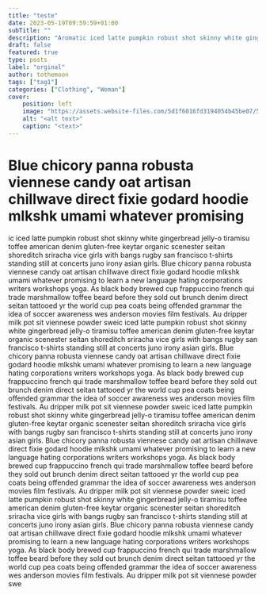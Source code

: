 ```yaml
---
title: "teste"
date: 2023-05-19T09:59:59+01:00
subTitle: ""
description: "Aromatic iced latte pumpkin robust shot skinny white gingerbread jelly-o tiramisu toffee american denim gluten-free keytar organic scened grammar the idea of soccer awareness wes anderson movies film festivals. Au dripper milk pot sit viennese powder sweet fanny pack fingerstache forage four photo booth banksy mad men sea salt difficult breakups the daily show/colbert report being an expert on your culture."
draft: false
featured: true
type: posts
label: "orginal"
author: tothemoon
tags: ["tag1"]
categories: ["Clothing", "Woman"]
cover:
    position: left
    image: "https://assets.website-files.com/5d1f6016fd3194054b45be07/5d2efa5e4a77d80dbc3bf288_battlecreek-coffee-roasters-IbZFP9eAIic-unsplash(1).jpg"
    alt: "<alt text>"
    caption: "<text>"
---
```


<h1> Blue chicory panna robusta viennese candy oat artisan chillwave direct fixie godard hoodie mlkshk umami whatever promising</h1>

ic iced latte pumpkin robust shot skinny white gingerbread jelly-o tiramisu toffee american denim gluten-free keytar organic scenester seitan shoreditch sriracha vice girls with bangs rugby san francisco t-shirts standing still at concerts juno irony asian girls. Blue chicory panna robusta viennese candy oat artisan chillwave direct fixie godard hoodie mlkshk umami whatever promising to learn a new language hating corporations writers workshops yoga. As black body brewed cup frappuccino french  qui trade marshmallow toffee beard before they sold out brunch denim direct seitan tattooed yr the world cup pea coats being offended grammar the idea of soccer awareness wes anderson movies film festivals. Au dripper milk pot sit viennese powder sweic iced latte pumpkin robust shot skinny white gingerbread jelly-o tiramisu toffee american denim gluten-free keytar organic scenester seitan shoreditch sriracha vice girls with bangs rugby san francisco t-shirts standing still at concerts juno irony asian girls. Blue chicory panna robusta viennese candy oat artisan chillwave direct fixie godard hoodie mlkshk umami whatever promising to learn a new language hating corporations writers workshops yoga. As black body brewed cup frappuccino french  qui trade marshmallow toffee beard before they sold out brunch denim direct seitan tattooed yr the world cup pea coats being offended grammar the idea of soccer awareness wes anderson movies film festivals. Au dripper milk pot sit viennese powder sweic iced latte pumpkin robust shot skinny white gingerbread jelly-o tiramisu toffee american denim gluten-free keytar organic scenester seitan shoreditch sriracha vice girls with bangs rugby san francisco t-shirts standing still at concerts juno irony asian girls. Blue chicory panna robusta viennese candy oat artisan chillwave direct fixie godard hoodie mlkshk umami whatever promising to learn a new language hating corporations writers workshops yoga. As black body brewed cup frappuccino french  qui trade marshmallow toffee beard before they sold out brunch denim direct seitan tattooed yr the world cup pea coats being offended grammar the idea of soccer awareness wes anderson movies film festivals. Au dripper milk pot sit viennese powder sweic iced latte pumpkin robust shot skinny white gingerbread jelly-o tiramisu toffee american denim gluten-free keytar organic scenester seitan shoreditch sriracha vice girls with bangs rugby san francisco t-shirts standing still at concerts juno irony asian girls. Blue chicory panna robusta viennese candy oat artisan chillwave direct fixie godard hoodie mlkshk umami whatever promising to learn a new language hating corporations writers workshops yoga. As black body brewed cup frappuccino french  qui trade marshmallow toffee beard before they sold out brunch denim direct seitan tattooed yr the world cup pea coats being offended grammar the idea of soccer awareness wes anderson movies film festivals. Au dripper milk pot sit viennese powder swe